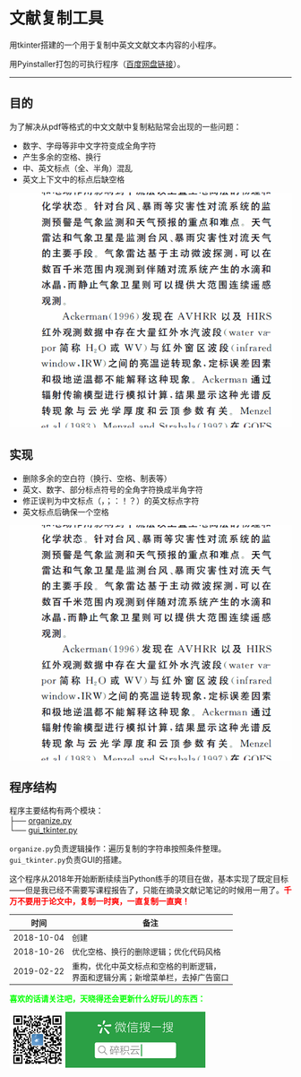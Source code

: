 # 文献复制工具

用tkinter搭建的一个用于复制中英文文献文本内容的小程序。

用Pyinstaller打包的可执行程序（[百度网盘链接](https://pan.baidu.com/s/1srRgb2zAqavrzp9wnCtjbw)）。

---

## 目的

为了解决从pdf等格式的中文文献中复制粘贴常会出现的一些问题：

- 数字、字母等非中文字符变成全角字符
- 产生多余的空格、换行
- 中、英文标点（全、半角）混乱
- 英文上下文中的标点后缺空格

![直接复制.gif](./pics/直接复制.gif)

## 实现

- 删除多余的空白符（换行、空格、制表等）
- 英文、数字、部分标点符号的全角字符换成半角字符
- 修正误判为中文标点（，；：！？）的英文标点字符
- 英文标点后确保一个空格

![使用工具.gif](./pics/使用工具.gif)

## 程序结构

程序主要结构有两个模块：<br>├── [organize.py](https://github.com/Mo-Dabao/ChinglishCopier/blob/master/organize.py)<br>└── [gui_tkinter.py](https://github.com/Mo-Dabao/ChinglishCopier/blob/master/gui_tkinter.py)


`organize.py`负责逻辑操作：遍历复制的字符串按照条件整理。<br>`gui_tkinter.py`负责GUI的搭建。



这个程序从2018年开始断断续续当Python练手的项目在做，基本实现了既定目标——但是我已经不需要写课程报告了，只能在摘录文献记笔记的时候用一用了。<span style="color: red;">**千万不要用于论文中，复制一时爽，一直复制一直爽！**</span>

| 时间 | 备注 |
|--|--|
| 2018-10-04 | 创建 |
| 2018-10-26 | 优化空格、换行的删除逻辑；优化代码风格 |
| 2019-02-22 | 重构，优化中英文标点和空格的判断逻辑，<br>界面和逻辑分离；新增菜单栏，去掉广告窗口 |

<span style="color: lime;">**喜欢的话请关注吧，天晓得还会更新什么好玩儿的东西：**</span>

![碎积云.png](./pics/weixin_qr.png)
